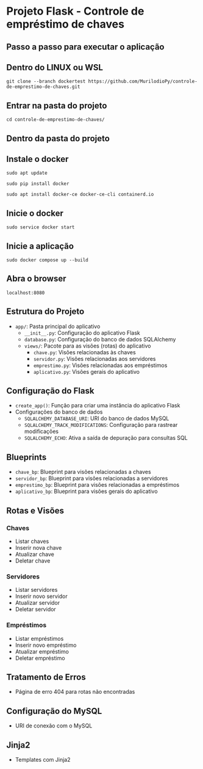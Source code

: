 # Projeto Flask - Controle de empréstimo de chaves

## Passo a passo para executar o aplicação 
## Dentro do LINUX ou WSL
```
git clone --branch dockertest https://github.com/MurilodioPy/controle-de-emprestimo-de-chaves.git
```
## Entrar na pasta do projeto
```
cd controle-de-emprestimo-de-chaves/
```
## Dentro da pasta do projeto
## Instale o docker
```
sudo apt update 
```
```
sudo pip install docker
```
```
sudo apt install docker-ce docker-ce-cli containerd.io 
```
## Inicie o docker
```
sudo service docker start
```
## Inicie a aplicação
```
sudo docker compose up --build 
```
## Abra o browser 
```
localhost:8080
```

## Estrutura do Projeto
- `app/`: Pasta principal do aplicativo
  - `__init__.py`: Configuração do aplicativo Flask
  - `database.py`: Configuração do banco de dados SQLAlchemy
  - `views/`: Pacote para as visões (rotas) do aplicativo
    - `chave.py`: Visões relacionadas às chaves
    - `servidor.py`: Visões relacionadas aos servidores
    - `emprestimo.py`: Visões relacionadas aos empréstimos
    - `aplicativo.py`: Visões gerais do aplicativo

## Configuração do Flask

- `create_app()`: Função para criar uma instância do aplicativo Flask
- Configurações do banco de dados
  - `SQLALCHEMY_DATABASE_URI`: URI do banco de dados MySQL
  - `SQLALCHEMY_TRACK_MODIFICATIONS`: Configuração para rastrear modificações
  - `SQLALCHEMY_ECHO`: Ativa a saída de depuração para consultas SQL

## Blueprints

- `chave_bp`: Blueprint para visões relacionadas a chaves
- `servidor_bp`: Blueprint para visões relacionadas a servidores
- `emprestimo_bp`: Blueprint para visões relacionadas a empréstimos
- `aplicativo_bp`: Blueprint para visões gerais do aplicativo

## Rotas e Visões

### Chaves

- Listar chaves
- Inserir nova chave
- Atualizar chave
- Deletar chave

### Servidores

- Listar servidores
- Inserir novo servidor
- Atualizar servidor
- Deletar servidor

### Empréstimos

- Listar empréstimos
- Inserir novo empréstimo
- Atualizar empréstimo
- Deletar empréstimo

## Tratamento de Erros

- Página de erro 404 para rotas não encontradas

## Configuração do MySQL

- URI de conexão com o MySQL


## Jinja2

- Templates com Jinja2

